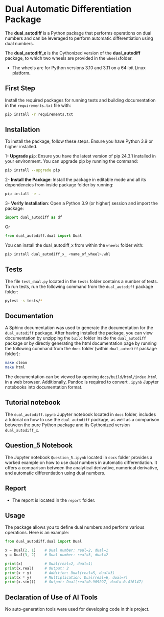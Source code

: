 # Dual Automatic Differentiation Package 

The **dual_autodiff** is a Python package that performs operations on dual numbers and can be leveraged to perform automatic differentiation using dual numbers.

The **dual_autodiff_x** is the Cythonized version of the **dual_autodiff** package, to which two wheels are provided in the `wheels`folder.
- The wheels are for Python versions 3.10 and 3.11 on a 64-bit Linux platform.

## First Step 

Install the required packages for running tests and building documentation in the `requirements.txt` file with:

 ```bash
 pip install -r requirements.txt
 ```


## Installation

To install the package, follow these steps. Ensure you have Python 3.9 or higher installed. 

1- **Upgrade `pip`**: Ensure you have the latest version of pip 24.3.1 installed in your environment.
    You can upgrade pip by running the command:

 ```bash
 pip install --upgrade pip
 ```

2- **Install the Package**: Install the package in editable mode and all its dependencies from inside package folder by running:

 ```bash
 pip install -e .
 ```
3- **Verify Installation**: Open a Python 3.9 (or higher) session and import the package: 
 ```python 
 import dual_autodiff as df 
 ```
 Or 
 ```python 
 from dual_autodiff.dual import Dual
 ```

You can install the dual_autodiff_x from within the `wheels` folder with:

```bash 
pip install dual_autodiff_x_ <name_of_wheel>.whl
```

## Tests 

The file `test_dual.py` located in the `tests` folder contains a number of tests. To run tests, run the following command from the `dual_autodiff` package folder:

```bash
pytest -s tests/*
```

## Documentation

A Sphinx documentation was used to generate the documentation for the `dual_autodiff` package. After having installed the package, you can view documentation by unzipping the `build` folder inside the `dual_autodiff` package or by directly generating the html documentation page by running the following command from the `docs` folder (within `dual_autodiff` package folder): 

```bash
make clean
make html
```

The documentation can be viewed by opening `docs/build/html/index.html` in a web browser. Additionally, Pandoc is required to convert `.ipynb` Jupyter notebooks into documentation format.

## Tutorial notebook

The `dual_autodiff.ipynb` Jupyter notebook located in `docs` folder, includes a tutorial on how to use the `dual_autodiff` package, as well as a comparison between the pure Python package and its Cythonized version `dual_autodiff_x`.

## Question_5 Notebook

The Jupyter notebook `Question_5.ipynb` located in `docs` folder provides a worked example on how to use dual numbers in automatic differentiation. It offers a comparison between the analytical derivative, numerical derivative, and automatic differentiation using dual numbers.

## Report 

- The report is located in the `report` folder.

## Usage
The package allows you to define dual numbers and perform various operations. Here is an example:

```python
from dual_autodiff.dual import Dual

x = Dual(2, 1)    # Dual number: real=2, dual=1
y = Dual(3, 2)    # Dual number: real=3, dual=2

print(x)          # Dual(real=2, dual=1)
print(x.real)     # Output: 2
print(x + y)      # Addition: Dual(real=5, dual=3)
print(x * y)      # Multiplication: Dual(real=6, dual=7)
print(x.sin())    # Output: Dual(real=0.909297, dual=-0.416147)

```
## Declaration of Use of AI Tools

No auto-generation tools were used for developing code in this project. 